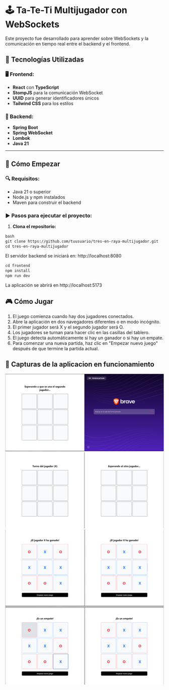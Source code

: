 # 🕹️ Ta-Te-Ti Multijugador con WebSockets

Este proyecto fue desarrollado para aprender sobre WebSockets y la comunicación en tiempo real entre el backend y el frontend.

## 🚀 Tecnologías Utilizadas

### 🖥️ Frontend:
- **React** con **TypeScript**
- **StompJS** para la comunicación WebSocket
- **UUID** para generar identificadores únicos
- **Tailwind CSS** para los estilos

### 🔧 Backend:
- **Spring Boot**
- **Spring WebSocket**
- **Lombok**
- **Java 21**

---

## 📌 Cómo Empezar

### 🔍 Requisitos:
- Java 21 o superior
- Node.js y npm instalados
- Maven para construir el backend

### ▶️ Pasos para ejecutar el proyecto:

1. **Clona el repositorio:**
```
bash
git clone https://github.com/tuusuario/tres-en-raya-multijugador.git
cd tres-en-raya-multijugador
```
El servidor backend se iniciará en: http://localhost:8080

```
cd frontend
npm install
npm run dev
```
La aplicación se abrirá en http://localhost:5173

## 🎮 Cómo Jugar
1. El juego comienza cuando hay dos jugadores conectados.
2. Abre la aplicación en dos navegadores diferentes o en modo incógnito.
3. El primer jugador será X y el segundo jugador será O.
4. Los jugadores se turnan para hacer clic en las casillas del tablero.
5. El juego detecta automáticamente si hay un ganador o si hay un empate.
6. Para comenzar una nueva partida, haz clic en "Empezar nuevo juego" después de que termine la partida actual.

## 📸 Capturas de la aplicacion en funcionamiento
![alt text](readmeImgs/1.png)
![alt text](readmeImgs/2.png)
![alt text](readmeImgs/3.png)
![alt text](readmeImgs/4.png)
